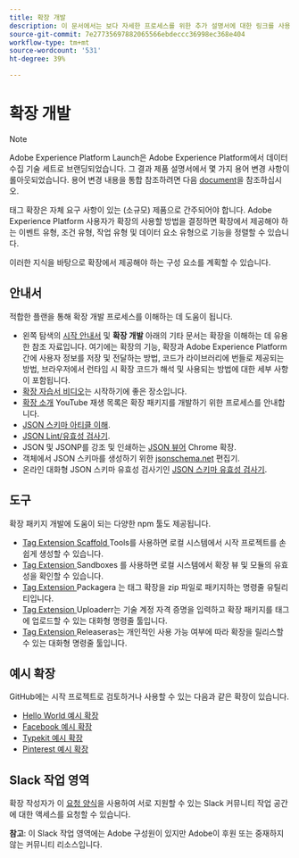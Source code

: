 ```yaml
---
title: 확장 개발
description: 이 문서에서는 보다 자세한 프로세스를 위한 추가 설명서에 대한 링크를 사용하여 태그 확장 개발 프로세스에 대한 일반적인 개요를 제공합니다.
source-git-commit: 7e27735697882065566ebdeccc36998ec368e404
workflow-type: tm+mt
source-wordcount: '531'
ht-degree: 39%

---
```


# 확장 개발

>[!NOTE]
>
>Adobe Experience Platform Launch은 Adobe Experience Platform에서 데이터 수집 기술 세트로 브랜딩되었습니다. 그 결과 제품 설명서에서 몇 가지 용어 변경 사항이 롤아웃되었습니다. 용어 변경 내용을 통합 참조하려면 다음 [document](../../term-updates.md)을 참조하십시오.

태그 확장은 자체 요구 사항이 있는 (소규모) 제품으로 간주되어야 합니다. Adobe Experience Platform 사용자가 확장의 사용할 방법을 결정하면 확장에서 제공해야 하는 이벤트 유형, 조건 유형, 작업 유형 및 데이터 요소 유형으로 기능을 정렬할 수 있습니다.

이러한 지식을 바탕으로 확장에서 제공해야 하는 구성 요소를 계획할 수 있습니다.

## 안내서

적합한 플랜을 통해 확장 개발 프로세스를 이해하는 데 도움이 됩니다.

* 왼쪽 탐색의 [시작 안내서](../getting-started.md) 및 **확장 개발** 아래의 기타 문서는 확장을 이해하는 데 유용한 참조 자료입니다. 여기에는 확장의 기능, 확장과 Adobe Experience Platform 간에 사용자 정보를 저장 및 전달하는 방법, 코드가 라이브러리에 번들로 제공되는 방법, 브라우저에서 런타임 시 확장 코드가 해석 및 사용되는 방법에 대한 세부 사항이 포함됩니다.
* [확장 자습서 비디오](https://youtu.be/rxjtC9o4rl0)는 시작하기에 좋은 장소입니다.
* [확장 소개](https://www.youtube.com/playlist?list=PLOdw8u2F8CIgynzKrPEwCPuDxzHW1WP5m) YouTube 재생 목록은 확장 패키지를 개발하기 위한 프로세스를 안내합니다.
* [JSON 스키마 아티클 이해](https://spacetelescope.github.io/understanding-json-schema/index.html#).
* [JSON Lint/유효성 검사기](http://jsonlint.com/).
* JSON 및 JSONP를 강조 및 인쇄하는 [JSON 뷰어](https://chrome.google.com/webstore/detail/json-viewer/gbmdgpbipfallnflgajpaliibnhdgobh) Chrome 확장.
* 객체에서 JSON 스키마를 생성하기 위한 [jsonschema.net](https://jsonschema.net/#/editor) 편집기.
* 온라인 대화형 JSON 스키마 유효성 검사기인 [JSON 스키마 유효성 검사기](http://www.jsonschemavalidator.net/).

## 도구

확장 패키지 개발에 도움이 되는 다양한 npm 툴도 제공됩니다.

* [Tag Extension Scaffold ](https://www.npmjs.com/package/@adobe/reactor-scaffold) Tools를 사용하면 로컬 시스템에서 시작 프로젝트를 손쉽게 생성할 수 있습니다.
* [Tag Extension ](https://www.npmjs.com/package/@adobe/reactor-sandbox) Sandboxes 를 사용하면 로컬 시스템에서 확장 뷰 및 모듈의 유효성을 확인할 수 있습니다.
* [Tag Extension ](https://www.npmjs.com/package/@adobe/reactor-packager) Packagera 는 태그 확장을 zip 파일로 패키지하는 명령줄 유틸리티입니다.
* [Tag Extension ](https://www.npmjs.com/package/@adobe/reactor-uploader) Uploaderr는 기술 계정 자격 증명을 입력하고 확장 패키지를 태그에 업로드할 수 있는 대화형 명령줄 툴입니다.
* [Tag Extension ](https://www.npmjs.com/package/@adobe/reactor-releaser) Releaseras는 개인적인 사용 가능 여부에 따라 확장을 릴리스할 수 있는 대화형 명령줄 툴입니다.

## 예시 확장

GitHub에는 시작 프로젝트로 검토하거나 사용할 수 있는 다음과 같은 확장이 있습니다.

* [Hello World 예시 확장](https://github.com/adobe/reactor-helloworld-extension)
* [Facebook 예시 확장](https://github.com/Adobe-Marketing-Cloud-Activation/extension-facebookpixel)
* [Typekit 예시 확장](https://github.com/jeffchasin/extension-typekit)
* [Pinterest 예시 확장](https://github.com/jeffchasin/extension-pinterest)

## Slack 작업 영역

확장 작성자가 이 [요청 양식](http://join.launchdevelopers.chat)을 사용하여 서로 지원할 수 있는 Slack 커뮤니티 작업 공간에 대한 액세스를 요청할 수 있습니다.

**참고**: 이 Slack 작업 영역에는 Adobe 구성원이 있지만 Adobe이 후원 또는 중재하지 않는 커뮤니티 리소스입니다.
